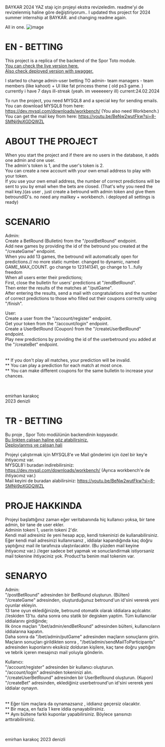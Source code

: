 BAYKAR 2024 YAZ stajı için  projeyi ekstra revizeledim. readme'yi de revizelenmiş haline göre değiştiriyorum..
I updated thıs project for 2024 summer internship at BAYKAR. and changing readme again.

All in one.
![image](https://github.com/emirhankarakoc/betting/assets/101813995/d3c1b84e-fde4-49fc-bc56-6469b187d1c7)
<!--emirhanenginner -->

# EN - BETTING

This project is a replica of the backend of the Spor Toto module.<br/>
[You can check the live version here.](https://www.nesine.com/sportoto)<br/>
[Also check deployed version with swagger.](https://bettting.ey.r.appspot.com/swagger-ui/index.html#/)
</br>

I started to change admin-user betting TO admin- team managers - team members (like kahoot) + UI like fat princess theme ( old ps3 game. )<br/>
currently i have 7 days ill-streak (yeah. im veeeeeery ill) current:24.02.2024<br/>

To run the project, you need MYSQL8 and a special key for sending emails.<br/>
You can download MYSQL8 from here: https://dev.mysql.com/downloads/workbench/ (You also need Workbench.)<br/>
You can get the mail key from here: https://youtu.be/BeNw2wutFkw?si=8-SMNji9pXGDQWZL

# ABOUT THE PROJECT

When you start the project and if there are no users in the database, it adds one admin and one user.<br/>
The admin's token is 1, and the user's token is 2.<br/>
You can create a new account with your own email address to play with your token.<br/>
If you use your own email address, the number of correct predictions will be sent to you by email when the bets are
closed. (That's why you need the mail key.)(as user , just create a betround with admin token and give them betroundID's. no need any mailkey + workbench. i deployed all settings is ready)

# SCENARIO

Admin:<br/>
Create a BetRound (Bulletin) from the "/postBetRound" endpoint.<br/>
Add new games by providing the id of the betround you created at the "/createGame" endpoint.<br/>
When you add 13 games, the betround will automatically open for predictions.// no more static number. changed to dynamic, named GAME_MAX_COUNT. go change to 123141341, go change to 1...fully freedom<br/> 
When all users enter their predictions;<br/>
First, close the bulletin for users' predictions at "/endBetRound".<br/>
Then enter the results of the matches at "/putGame".<br/>
After entering the results, send a mail with congratulations and the number of correct predictions to those who filled
out their coupons correctly using "/finish".<br/>

User:<br/>
Create a user from the "/account/register" endpoint.<br/>
Get your token from the "/account/login" endpoint.<br/>
Create a UserBetRound (Coupon) from the "/createUserBetRound" endpoint.<br/>
Play new predictions by providing the id of the userbetround you added at the "/createBet" endpoint.<br/>
<br/><br/>
** If you don't play all matches, your prediction will be invalid.<br/>
** You can play a prediction for each match at most once.<br/>
** You can make different coupons for the same bulletin to increase your chances.<br/><br/><br/>

emirhan karakoç<br/>
2023 denizli

# TR - BETTING

Bu proje , Spor Toto modülünün backendinin kopyasıdır.<br/>
[Bu linkten çalışan haline göz atabilirsiniz.](https://www.nesine.com/sportoto)<br/>
[Deploylanmış ve çalışan hali](https://bettting.ey.r.appspot.com/swagger-ui/index.html#/)

Projeyi çalıştırmak için MYSQL8'e ve Mail gönderimi için özel bir key'e ihtiyacınız var.<br/>
MYSQL8'i buradan indirebilirsiniz: https://dev.mysql.com/downloads/workbench/   (Ayrıca workbench'e de ihtiyacınız
var.)<br/>
Mail keyini de buradan alabilirsiniz: https://youtu.be/BeNw2wutFkw?si=8-SMNji9pXGDQWZL<br/>

# PROJE HAKKINDA

Projeyi başlattığınız zaman eğer veritabanında hiç kullanıcı yoksa, bir tane admin, bir tane de user ekler.<br/>
Adminin tokeni 1, userin tokeni 2'dir.<br/>
Kendi mail adresiniz ile yeni hesap açıp, kendi tokeninizi de kullanabilirsiniz.<br/>
Eğer kendi mail adresinizi kullanırsanız , iddialar kapandığında kaç doğru yaptığınız mail ile tarafınıza
ulaştırılacaktır. (Bu yüzden mail keyine ihtiyacınız var.) //eger sadece bet yapmak ve sonuclandirmak istiyorsaniz mail tokenine ihtiyaciniz yok. Product'ta benim mail tokenim var.<br/>

# SENARYO

Admin:<br/>
"/postBetRound" adresinden bir BetRound oluşturun. (Bülten)<br/>
"/createGame" adresinden, oluşturduğunuz betround'un id'sini vererek yeni oyunlar ekleyin.<br/>
13 tane oyun eklediğinizde, betround otomatik olarak iddialara açılcaktır. //eskiden 13'tu. daha sonra onu statik bir degisken yaptim. 
Tüm kullanıcılar iddialarını girdiğinde;<br/>
Ilk önce maçları "/bet/admin/endBetRound" adresinden bülteni, kullanıcıların iddialarına kapatın.<br/>
Daha sonra da "/bet/admin/putGame" adresinden maçların sonuçlarını girin.<br/>
Maçların sonuçları girildikten sonra , "/bet/admin/sendMailToParticipants" adresinden kuponlarını eksiksiz dolduran
kişilere, kaç tane doğru yaptığını ve tebrik içeren mesajınızı mail yoluyla gönderin.<br/>

Kullanıcı:<br/>
"/account/register" adresinden bir kullanıcı oluşturun.<br/>
"/account/login" adresinden tokeninizi alın.<br/>
"/createUserBetRound" adresinden bir UserBetRound oluşturun. (Kupon)<br/>
"/createBet" adresinden, eklediğiniz userbetround'un id'sini vererek yeni iddialar oynayın.<br/>
<br/><br/>
** Eğer tüm maçlara da oynamazsanız , iddianız geçersiz olacaktır.<br/>
** Bir maça, en fazla 1 kere iddia oynayabilirsiniz.<br/>
** Aynı bültene farklı kuponlar yapabilirsiniz. Böylece şansınızı arttırabilirsiniz.<br/><br/><br/>

emirhan karakoç
2023 denizli
